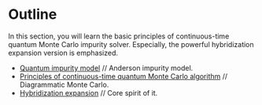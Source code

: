 # Outline

In this section, you will learn the basic principles of continuous-time quantum Monte Carlo impurity solver. Especially, the powerful hybridization expansion version is emphasized.

* [Quantum impurity model](qim.md) // Anderson impurity model.
* [Principles of continuous-time quantum Monte Carlo algorithm](ct.md) // Diagrammatic Monte Carlo.
* [Hybridization expansion](hyb.md) // Core spirit of it.
